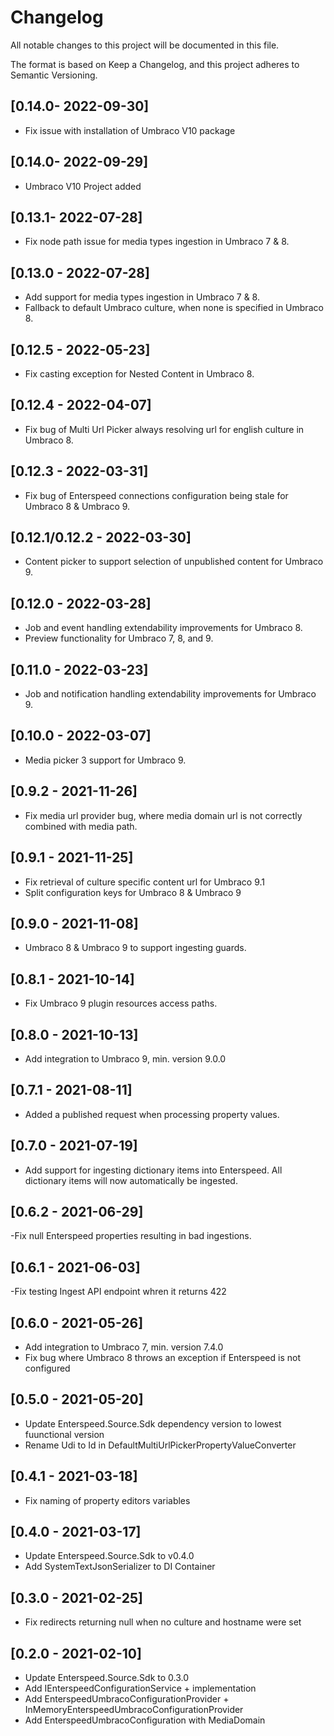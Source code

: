 # Changelog

All notable changes to this project will be documented in this file.

The format is based on Keep a Changelog, and this project adheres to Semantic Versioning.

## [0.14.0- 2022-09-30]
- Fix issue with installation of Umbraco V10 package

## [0.14.0- 2022-09-29]
- Umbraco V10 Project added

## [0.13.1- 2022-07-28]
- Fix node path issue for media types ingestion in Umbraco 7 & 8.

## [0.13.0 - 2022-07-28]
- Add support for media types ingestion in Umbraco 7 & 8.
- Fallback to default Umbraco culture, when none is specified in Umbraco 8.

## [0.12.5 - 2022-05-23]

- Fix casting exception for Nested Content in Umbraco 8.

## [0.12.4 - 2022-04-07]

- Fix bug of Multi Url Picker always resolving url for english culture in Umbraco 8.

## [0.12.3 - 2022-03-31]

- Fix bug of Enterspeed connections configuration being stale for Umbraco 8 & Umbraco 9.

## [0.12.1/0.12.2 - 2022-03-30]

- Content picker to support selection of unpublished content for Umbraco 9.

## [0.12.0 - 2022-03-28]

- Job and event handling extendability improvements for Umbraco 8.
- Preview functionality for Umbraco 7, 8, and 9.

## [0.11.0 - 2022-03-23]

- Job and notification handling extendability improvements for Umbraco 9.

## [0.10.0 - 2022-03-07]

- Media picker 3 support for Umbraco 9.

## [0.9.2 - 2021-11-26]

- Fix media url provider bug, where media domain url is not correctly combined with media path.

## [0.9.1 - 2021-11-25]

- Fix retrieval of culture specific content url for Umbraco 9.1
- Split configuration keys for Umbraco 8 & Umbraco 9

## [0.9.0 - 2021-11-08]

- Umbraco 8 & Umbraco 9 to support ingesting guards.

## [0.8.1 - 2021-10-14]

- Fix Umbraco 9 plugin resources access paths.

## [0.8.0 - 2021-10-13]

- Add integration to Umbraco 9, min. version 9.0.0

## [0.7.1 - 2021-08-11]

- Added a published request when processing property values.

## [0.7.0 - 2021-07-19]

- Add support for ingesting dictionary items into Enterspeed.
  All dictionary items will now automatically be ingested.

## [0.6.2 - 2021-06-29]

-Fix null Enterspeed properties resulting in bad ingestions.

## [0.6.1 - 2021-06-03]

-Fix testing Ingest API endpoint whren it returns 422

## [0.6.0 - 2021-05-26]

- Add integration to Umbraco 7, min. version 7.4.0
- Fix bug where Umbraco 8 throws an exception if Enterspeed is not configured

## [0.5.0 - 2021-05-20]

- Update Enterspeed.Source.Sdk dependency version to lowest fuunctional version
- Rename Udi to Id in DefaultMultiUrlPickerPropertyValueConverter

## [0.4.1 - 2021-03-18]

- Fix naming of property editors variables

## [0.4.0 - 2021-03-17]

- Update Enterspeed.Source.Sdk to v0.4.0
- Add SystemTextJsonSerializer to DI Container

## [0.3.0 - 2021-02-25]

- Fix redirects returning null when no culture and hostname were set

## [0.2.0 - 2021-02-10]

- Update Enterspeed.Source.Sdk to 0.3.0
- Add IEnterspeedConfigurationService + implementation
- Add EnterspeedUmbracoConfigurationProvider + InMemoryEnterspeedUmbracoConfigurationProvider
- Add EnterspeedUmbracoConfiguration with MediaDomain
